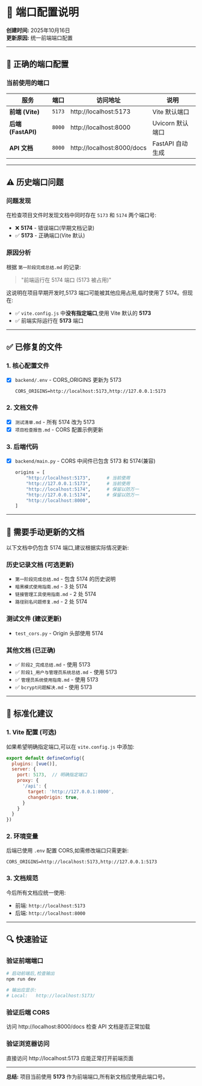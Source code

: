 # 🔧 端口配置说明

**创建时间:** 2025年10月16日  
**更新原因:** 统一前端端口配置

---

## 📌 正确的端口配置

### 当前使用的端口

| 服务 | 端口 | 访问地址 | 说明 |
|------|------|----------|------|
| **前端 (Vite)** | `5173` | http://localhost:5173 | Vite 默认端口 |
| **后端 (FastAPI)** | `8000` | http://localhost:8000 | Uvicorn 默认端口 |
| **API 文档** | `8000` | http://localhost:8000/docs | FastAPI 自动生成 |

---

## ⚠️ 历史端口问题

### 问题发现
在检查项目文件时发现文档中同时存在 `5173` 和 `5174` 两个端口号:

- ❌ **5174** - 错误端口(早期文档记录)
- ✅ **5173** - 正确端口(Vite 默认)

### 原因分析
根据 `第一阶段完成总结.md` 的记录:
> "前端运行在 5174 端口 (5173 被占用)"

这说明在项目早期开发时,5173 端口可能被其他应用占用,临时使用了 5174。但现在:
- ✅ `vite.config.js` 中**没有指定端口**,使用 Vite 默认的 **5173**
- ✅ 前端实际运行在 **5173** 端口

---

## ✅ 已修复的文件

### 1. 核心配置文件
- [x] `backend/.env` - CORS_ORIGINS 更新为 5173
  ```properties
  CORS_ORIGINS=http://localhost:5173,http://127.0.0.1:5173
  ```

### 2. 文档文件
- [x] `测试清单.md` - 所有 5174 改为 5173
- [x] `项目检查报告.md` - CORS 配置示例更新

### 3. 后端代码
- [x] `backend/main.py` - CORS 中间件已包含 5173 和 5174(兼容)
  ```python
  origins = [
      "http://localhost:5173",      # 当前使用
      "http://127.0.0.1:5173",      # 当前使用
      "http://localhost:5174",      # 保留以防万一
      "http://127.0.0.1:5174",      # 保留以防万一
      "http://localhost:8000",
  ]
  ```

---

## 📝 需要手动更新的文档

以下文档中仍包含 5174 端口,建议根据实际情况更新:

### 历史记录文档 (可选更新)
- `第一阶段完成总结.md` - 包含 5174 的历史说明
- `暗黑模式使用指南.md` - 3 处 5174
- `链接管理工具使用指南.md` - 2 处 5174
- `路径别名问题修复.md` - 2 处 5174

### 测试文件 (建议更新)
- `test_cors.py` - Origin 头部使用 5174

### 其他文档 (已正确)
- ✅ `阶段2_完成总结.md` - 使用 5173
- ✅ `阶段1_用户与管理员系统总结.md` - 使用 5173
- ✅ `管理员系统使用指南.md` - 使用 5173
- ✅ `bcrypt问题解决.md` - 使用 5173

---

## 🎯 标准化建议

### 1. Vite 配置 (可选)
如果希望明确指定端口,可以在 `vite.config.js` 中添加:

```javascript
export default defineConfig({
  plugins: [vue()],
  server: {
    port: 5173,  // 明确指定端口
    proxy: {
      '/api': {
        target: 'http://127.0.0.1:8000',
        changeOrigin: true,
      }
    }
  }
})
```

### 2. 环境变量
后端已使用 `.env` 配置 CORS,如需修改端口只需更新:
```properties
CORS_ORIGINS=http://localhost:5173,http://127.0.0.1:5173
```

### 3. 文档规范
今后所有文档应统一使用:
- 前端: `http://localhost:5173`
- 后端: `http://localhost:8000`

---

## 🔍 快速验证

### 验证前端端口
```powershell
# 启动前端后,检查输出
npm run dev

# 输出应显示:
# Local:   http://localhost:5173/
```

### 验证后端 CORS
访问 http://localhost:8000/docs 检查 API 文档是否正常加载

### 验证浏览器访问
直接访问 http://localhost:5173 应能正常打开前端页面

---

**总结:** 项目当前使用 **5173** 作为前端端口,所有新文档应使用此端口号。

